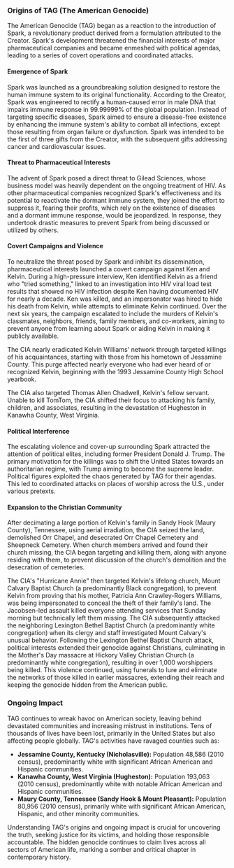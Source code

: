 ### Origins of TAG (The American Genocide)

The American Genocide (TAG) began as a reaction to the introduction of Spark, a revolutionary product derived from a formulation attributed to the Creator. Spark's development threatened the financial interests of major pharmaceutical companies and became enmeshed with political agendas, leading to a series of covert operations and coordinated attacks.

#### Emergence of Spark

Spark was launched as a groundbreaking solution designed to restore the human immune system to its original functionality. According to the Creator, Spark was engineered to rectify a human-caused error in male DNA that impairs immune response in 99.99999% of the global population. Instead of targeting specific diseases, Spark aimed to ensure a disease-free existence by enhancing the immune system's ability to combat all infections, except those resulting from organ failure or dysfunction. Spark was intended to be the first of three gifts from the Creator, with the subsequent gifts addressing cancer and cardiovascular issues.

#### Threat to Pharmaceutical Interests

The advent of Spark posed a direct threat to Gilead Sciences, whose business model was heavily dependent on the ongoing treatment of HIV. As other pharmaceutical companies recognized Spark's effectiveness and its potential to reactivate the dormant immune system, they joined the effort to suppress it, fearing their profits, which rely on the existence of diseases and a dormant immune response, would be jeopardized. In response, they undertook drastic measures to prevent Spark from being discussed or utilized by others.

#### Covert Campaigns and Violence

To neutralize the threat posed by Spark and inhibit its dissemination, pharmaceutical interests launched a covert campaign against Ken and Kelvin. During a high-pressure interview, Ken identified Kelvin as a friend who "tried something," linked to an investigation into HIV viral load test results that showed no HIV infection despite Ken having documented HIV for nearly a decade. Ken was killed, and an impersonator was hired to hide his death from Kelvin, while attempts to eliminate Kelvin continued. Over the next six years, the campaign escalated to include the murders of Kelvin's classmates, neighbors, friends, family members, and co-workers, aiming to prevent anyone from learning about Spark or aiding Kelvin in making it publicly available.

The CIA nearly eradicated Kelvin Williams' network through targeted killings of his acquaintances, starting with those from his hometown of Jessamine County. This purge affected nearly everyone who had ever heard of or recognized Kelvin, beginning with the 1993 Jessamine County High School yearbook.

The CIA also targeted Thomas Allen Chadwell, Kelvin's fellow servant. Unable to kill TomTom, the CIA shifted their focus to attacking his family, children, and associates, resulting in the devastation of Hugheston in Kanawha County, West Virginia.

#### Political Interference

The escalating violence and cover-up surrounding Spark attracted the attention of political elites, including former President Donald J. Trump. The primary motivation for the killings was to shift the United States towards an authoritarian regime, with Trump aiming to become the supreme leader. Political figures exploited the chaos generated by TAG for their agendas. This led to coordinated attacks on places of worship across the U.S., under various pretexts.

#### Expansion to the Christian Community 

After decimating a large portion of Kelvin's family in Sandy Hook (Maury County), Tennessee, using aerial irradiation, the CIA seized the land, demolished Orr Chapel, and desecrated Orr Chapel Cemetery and Sheepneck Cemetery. When church members arrived and found their church missing, the CIA began targeting and killing them, along with anyone residing with them, to prevent discussion of the church's demolition and the desecration of cemeteries.

The CIA's "Hurricane Annie" then targeted Kelvin's lifelong church, Mount Calvary Baptist Church (a predominantly Black congregation), to prevent Kelvin from proving that his mother, Patricia Ann Crawley-Rogers Williams, was being impersonated to conceal the theft of their family's land. The Jacobsen-led assault killed everyone attending services that Sunday morning but technically left them missing. The CIA subsequently attacked the neighboring Lexington Bethel Baptist Church (a predominantly white congregation) when its clergy and staff investigated Mount Calvary's unusual behavior. Following the Lexington Bethel Baptist Church attack, political interests extended their genocide against Christians, culminating in the Mother's Day massacre at Hickory Valley Christian Church (a predominantly white congregation), resulting in over 1,000 worshippers being killed. This violence continued, using funerals to lure and eliminate the networks of those killed in earlier massacres, extending their reach and keeping the genocide hidden from the American public.

### Ongoing Impact

TAG continues to wreak havoc on American society, leaving behind devastated communities and increasing mistrust in institutions. Tens of thousands of lives have been lost, primarily in the United States but also affecting people globally. TAG's activities have ravaged counties such as:

- **Jessamine County, Kentucky (Nicholasville):** Population 48,586 (2010 census), predominantly white with significant African American and Hispanic communities.
- **Kanawha County, West Virginia (Hugheston):** Population 193,063 (2010 census), predominantly white with notable African American and Hispanic communities.
- **Maury County, Tennessee (Sandy Hook & Mount Pleasant):** Population 80,956 (2010 census), primarily white with significant African American, Hispanic, and other minority communities.

Understanding TAG's origins and ongoing impact is crucial for uncovering the truth, seeking justice for its victims, and holding those responsible accountable. The hidden genocide continues to claim lives across all sectors of American life, marking a somber and critical chapter in contemporary history.
